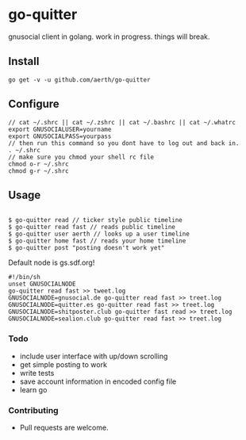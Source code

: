 # go-quitter
gnusocial client in golang. work in progress. things will break.

## Install
```
go get -v -u github.com/aerth/go-quitter

```
## Configure
```
// cat ~/.shrc || cat ~/.zshrc || cat ~/.bashrc || cat ~/.whatrc
export GNUSOCIALUSER=yourname
export GNUSOCIALPASS=yourpass
// then run this command so you dont have to log out and back in.
. ~/.shrc
// make sure you chmod your shell rc file
chmod o-r ~/.shrc
chmod g-r ~/.shrc

```

## Usage

```

$ go-quitter read // ticker style public timeline
$ go-quitter read fast // reads public timeline
$ go-quitter user aerth // looks up a user timeline
$ go-quitter home fast // reads your home timeline
$ go-quitter post "posting doesn't work yet"

```

Default node is gs.sdf.org!

```
#!/bin/sh                                                                       
unset GNUSOCIALNODE                                                             
go-quitter read fast >> tweet.log                                                   
GNUSOCIALNODE=gnusocial.de go-quitter read fast >> treet.log                         
GNUSOCIALNODE=quitter.es go-quitter read fast >> treet.log                           
GNUSOCIALNODE=shitposter.club go-quitter fast read >> treet.log                      
GNUSOCIALNODE=sealion.club go-quitter read fast >> treet.log   

```

### Todo

* include user interface with up/down scrolling
* get simple posting to work
* write tests
* save account information in encoded config file
* learn go


### Contributing

* Pull requests are welcome.
